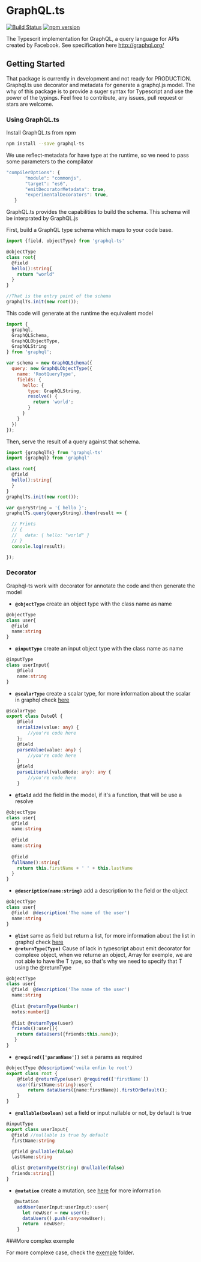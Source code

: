 # GraphQL.ts
[![Build Status](https://travis-ci.org/nicolasgere/graphql-ts.svg?branch=dev)](https://travis-ci.org/nicolasgere/graphql-ts?branch=dev)
[![npm version](https://badge.fury.io/js/graphql-ts.svg)](https://badge.fury.io/js/graphql-ts)

The Typescrit implementation for GraphQL, a query language for APIs created by Facebook.
See specification here http://graphql.org/




## Getting Started

That package is currently in development and not ready for PRODUCTION. Graphql.ts use decorator and metadata for generate a graphql.js model. The why of this package is to provide a suger syntax for Typescript and use the power of the typings.
Feel free to contribute, any issues, pull request or stars are welcome.

### Using GraphQL.ts

Install GraphQL.ts from npm

```sh
npm install --save graphql-ts
```

We use reflect-metadata for have type at the runtime, so we need to pass some parameters to the compilator

```js
"compilerOptions": {
       "module": "commonjs",
       "target": "es6",
       "emitDecoratorMetadata": true,
       "experimentalDecorators": true,
   }
```



GraphQL.ts provides the capabilities to build the schema. This schema will be interprated by GraphQL.js

First, build a GraphQL type schema which maps to your code base.

```ts
import {field, objectType} from 'graphql-ts'

@objectType
class root{
  @field
  hello():string{
    return "world"
  }
}

//That is the entry point of the schema
graphqlTs.init(new root());
```
This code will generate at the runtime the equivalent  model

```js
import {
  graphql,
  GraphQLSchema,
  GraphQLObjectType,
  GraphQLString
} from 'graphql';

var schema = new GraphQLSchema({
  query: new GraphQLObjectType({
    name: 'RootQueryType',
    fields: {
      hello: {
        type: GraphQLString,
        resolve() {
          return 'world';
        }
      }
    }
  })
});
```


Then, serve the result of a query against that schema.

```ts
import {graphqlTs} from 'graphql-ts'
import {graphql} from 'graphql'

class root{
  @field
  hello():string{
  }
}
graphqlTs.init(new root());

var queryString = '{ hello }';
graphqlTs.query(queryString).then(result => {

  // Prints
  // {
  //   data: { hello: "world" }
  // }
  console.log(result);

});
```
### Decorator
Graphql-ts work with decorator for annotate the code and then generate the model
+ <code><strong>@objectType</strong></code> create an object type with the class name as name
```ts
@objectType
class user{
  @field
  name:string
}
```

+ <code><strong>@inputType</strong></code> create an input object type with the class name as name
```ts
@inputType
class userInput{
    @field
    name:string
}
```
+ <code><strong>@scalarType</strong></code> create a scalar type, for more information about the scalar in graphql check [here](http://graphql.org/graphql-js/type/#graphqlscalartype)

```ts
@scalarType
export class DateQl {
    @field
    serialize(value: any) {
        //you're code here
    };
    @field
    parseValue(value: any) {
        //you're code here
    }
    @field
    parseLiteral(valueNode: any): any {
        //you're code here
    }
```
+ <code><strong>@field</strong></code> add the field in the model, if it's a function, that will be use a resolve 
```ts
@objectType
class user{
  @field
  name:string
  
  @field
  name:string
  
  @field
  fullName():string{
    return this.firstName + ' ' + this.lastName
  }
}
```

+ <code><strong>@description(name:string)</strong></code> add a description to the field or the object
```ts
@objectType
class user{
  @field  @description('The name of the user')
  name:string
}
```
+ <code><strong>@list</strong></code> same as field but return a list, for more information about the list in graphql check [here](http://graphql.org/graphql-js/type/#graphqllist)
+  <code><strong>@returnType(Type)</strong></code> Cause of lack in typescript about emit decorator for complexe object, when we returne an object<T>, Array<T> for exemple, we are not able to have the T type, so that's why we need to specify that T using the @returnType
```ts
@objectType
class user{
  @field  @description('The name of the user')
  name:string
  
  @list @returnType(Number)
  notes:number[]
  
  @list @returnType(user)
  friends():user[]{
    return dataUsers({friends:this.name});
   }
}
```

+ <code><strong>@required(['paramName'])</strong></code> set a params as required
```ts
@objectType @description('voila enfin le root')
export class root {
    @field @returnType(user) @required(['firstName'])
    user(firstName:string):user{
        return dataUsers({name:firstName}).firstOrDefault();
    }
}
```
+ <code><strong>@nullable(boolean)</strong></code> set a field or input nullable or not, by default is true
```ts
@inputType
export class userInput{
  @field //nullable is true by default
  firstName:string

  @field @nullable(false)
  lastName:string

  @list @returnType(String) @nullable(false)
  friends:string[]
}
```
+ <code><strong>@mutation</strong></code> create a mutation, see [here](http://graphql.org/graphql-js/mutations-and-input-types/) for more information
```ts
   @mutation
    addUser(userInput:userInput):user{
      let newUser = new user();
      dataUsers().push(<any>newUser);
      return  newUser;
    }
```

###More complex exemple

For more complexe case, check the [exemple](exemple/) folder.
```
